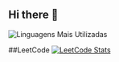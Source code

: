 ## Hi there 👋
![Linguagens Mais Utilizadas](https://github-readme-stats.vercel.app/api/top-langs/?username=jocologne&layout=compact&theme=radical)
<!--[Suas Estatísticas do GitHub](https://github-readme-stats.vercel.app/api?username=jocologne&show_icons=true&theme=radical)-->

##LeetCode
[![LeetCode Stats](https://leetcode.card.workers.dev/?username=jocolognesi)](https://leetcode.com/jocolognesi/)







<!--
**jocologne/jocologne** is a ✨ _special_ ✨ repository because its `README.md` (this file) appears on your GitHub profile.

Here are some ideas to get you started:

- 🔭 I’m currently working on ...
- 🌱 I’m currently learning ...
- 👯 I’m looking to collaborate on ...
- 🤔 I’m looking for help with ...
- 💬 Ask me about ...
- 📫 How to reach me: ...
- 😄 Pronouns: ...
- ⚡ Fun fact: ...
-->
